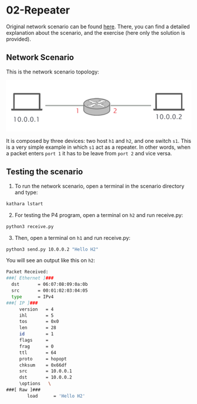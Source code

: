 # 02-Repeater
Original network scenario can be found [here](https://github.com/nsg-ethz/p4-learning/tree/master/exercises/02-Repeater).
There, you can find a detailed explanation about the scenario, and the exercise (here only the solution is provided).

## Network Scenario
This is the network scenario topology: 

![topology](images/topology.png)

It is composed by three devices: two host `h1` and `h2`, and one switch `s1`. 
This is a very simple example in which `s1` act as a repeater. 
In other words, when a packet enters `port 1` it has to be leave from `port 2` and vice versa.

## Testing the scenario
1. To run the network scenario, open a terminal in the scenario directory and type: 
```bash
kathara lstart 
```

2. For testing the P4 program, open a terminal on `h2` and run receive.py: 
```bash
python3 receive.py
```

3. Then, open a terminal on `h1` and run receive.py: 
```bash
python3 send.py 10.0.0.2 "Hello H2"
```

You will see an output like this on `h2`: 

```bash 
Packet Received:
###[ Ethernet ]### 
  dst       = 06:07:08:09:0a:0b
  src       = 00:01:02:03:04:05
  type      = IPv4
###[ IP ]### 
     version   = 4
     ihl       = 5
     tos       = 0x0
     len       = 28
     id        = 1
     flags     = 
     frag      = 0
     ttl       = 64
     proto     = hopopt
     chksum    = 0x66df
     src       = 10.0.0.1
     dst       = 10.0.0.2
     \options   \
###[ Raw ]### 
        load      = 'Hello H2'
```